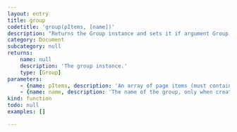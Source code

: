 ```yaml
---
layout: entry
title: group
codetitle: 'group(pItems, [name])'
description: "Returns the Group instance and sets it if argument Group is given.\n Groups items to a new group. Returns the resulting group instance. If a string is given as the only\n argument, the group by the given name will be returned."
category: Document
subcategory: null
returns:
    name: null
    description: 'The group instance.'
    type: [Group]
parameters:
    - {name: pItems, description: 'An array of page items (must contain at least two items) or name of group instance.', optional: false, type: [Array]}
    - {name: name, description: 'The name of the group, only when creating a group from page items.', optional: true, type: [String]}
kind: function
todo: null
examples: []

---
```

